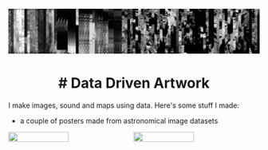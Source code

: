 ![](/banner.PNG)


<h1 align="center"> 
# Data Driven Artwork
</h1>

I make images, sound and maps using data. Here's some stuff I made:

- a couple of posters made from astronomical image datasets

<img src="posterfinal.webp"  width="49%" height="20%"> <img src="sortgridnew.jpg"  width="49%" height="20%">

